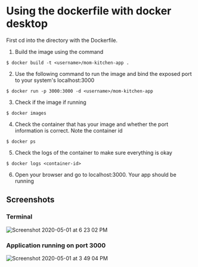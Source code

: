 # Using the dockerfile with docker desktop

First cd into the directory with the Dockerfile.

1. Build the image using the command

```
$ docker build -t <username>/mom-kitchen-app .
```
2. Use the following command to run the image and bind the exposed port to your system's localhost:3000
```
$ docker run -p 3000:3000 -d <username>/mom-kitchen-app
```
3. Check if the image if running
```
$ docker images
```
4. Check the container that has your image and whether the port information is correct. Note the container id
```
$ docker ps
```
5. Check the logs of the container to make sure everything is okay
```
$ docker logs <container-id>
```
6. Open your browser and go to localhost:3000. Your app should be running


## Screenshots

### Terminal
![Screenshot 2020-05-01 at 6 23 02 PM](https://user-images.githubusercontent.com/34850576/80851905-5648d800-8bd9-11ea-8cfa-038f26c8cc28.png)

### Application running on port 3000
![Screenshot 2020-05-01 at 3 49 04 PM](https://user-images.githubusercontent.com/34850576/80851907-5943c880-8bd9-11ea-87ab-60e5d03ecf48.png)
